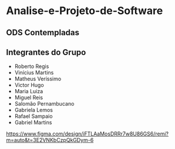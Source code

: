 # Analise-e-Projeto-de-Software
## ODS Contempladas

## Integrantes do Grupo
- Roberto Regis
- Vinícius Martins
- Matheus Veríssimo
- Victor Hugo
- Maria Luiza
- Miguel Reis
- Salomão Pernambucano
- Gabriela Lemos 
- Rafael Sampaio
- Gabriel Martins




https://www.figma.com/design/iFTLAaMosDRRr7w8U86GS6/remi?m=auto&t=3E2VNKbCzpQkGDym-6

